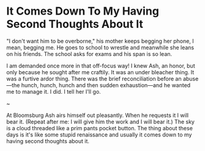 # It Comes Down To My Having Second Thoughts About It

"I don't want him to be overborne," his mother keeps begging her phone, I mean, begging me. He goes to school to wrestle and meanwhile she leans on his friends. The school asks for exams and his span is so lean.

I am demanded once more in that off-focus way! I knew Ash, an honor, but only because he sought after me craftily. It was an under bleacher thing. It was a furtive ardor thing. There was the brief reconciliation before an abuse—the hunch, hunch, hunch and then sudden exhaustion—and he wanted me to manage it. I did. I tell her I'll go.

~

At Bloomsburg Ash airs himself out pleasantly. When he requests it I will bear it. (Repeat after me: I will give him the work and I will bear it.) The sky is a cloud threaded like a prim pants pocket button. The thing about these days is it's like some stupid renaissance and usually it comes down to my having second thoughts about it.